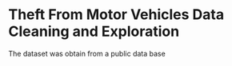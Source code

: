 # Theft From Motor Vehicles Data Cleaning and Exploration

The dataset was obtain from a public data base 
